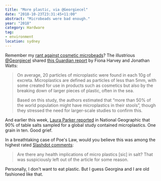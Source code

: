 ```yaml
---
title: "More plastic, via @Georgiecel"
date: "2018-10-23T23:31:45+11:00"
abstract: "Microbeads were bad enough."
year: "2018"
category: Hardware
tag:
- environment
location: sydney
---
```

Remember my [rant against cosmetic microbeads]? The illustrious [@Georgiecel] shared [this Guardian report] by Fiona Harvey and Jonathan Watts:

> On average, 20 particles of microplastic were found in each 10g of excreta. Microplastics are defined as particles of less than 5mm, with some created for use in products such as cosmetics but also by the breaking down of larger pieces of plastic, often in the sea.
> 
> Based on this study, the authors estimated that “more than 50% of the world population might have microplastics in their stools”, though they stressed the need for larger-scale studies to confirm this.

And earlier this week, [Laura Parker reported] in National Geographic that 90% of table salts sampled for a global study contained microplastics. One grain in ten. Good grief.

In a breathtaking case of Poe's Law, would you believe this was among the highest rated [Slashdot comments]\:

> Are there any health implications of micro plastics [sic] in salt? That was suspiciously left out of the article for some reason.

Personally, I don't want to eat plastic. But I guess Georgina and I are old fashioned like that.

[rant against cosmetic microbeads]: https://rubenerd.com/microbeads/
[this Guardian report]: https://www.theguardian.com/environment/2018/oct/22/microplastics-found-in-human-stools-for-the-first-time?CMP=share_btn_tw
[@Georgiecel]: https://twitter.com/georgiecel/status/1054515258142801920
[Laura Parker reported]: https://www.nationalgeographic.com/environment/2018/10/microplastics-found-90-percent-table-salt-sea-salt/?user.testname=none 
[Slashdot comments]: https://science.slashdot.org/comments.pl?sid=12778086&cid=57501812

